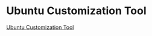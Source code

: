 # Ubuntu Customization Tool
[Ubuntu Customization Tool](https://aiwithcloud.com/2022/09/16/ubuntu_customization_tool/)